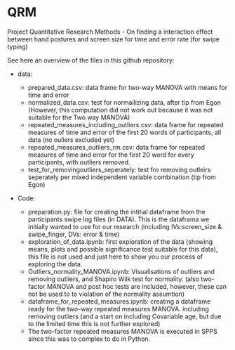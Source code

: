 # QRM
Project Quantitative Research Methods - On finding a interaction effect between hand postures and screen size for time and error rate (for swipe typing)

See here an overview of the files in this github repository:
- data:
    - prepared_data.csv: data frame for two-way MANOVA with means for time and error
    - normalized_data.csv: test for normailizing data, after tip from Egon (However, this computation did not work out because it was not suitable for the Two way MANOVA)
    - repeated_measures_including_outliers.csv: data frame for repeated measures of time and error of the first 20 words of participants, all data (no ouliers excluded yet)
    - repeated_measures_outliers_rm.csv: data frame for repeated measures of time and error for the first 20 word for every participants, with outliers removed.
    - test_for_removingoutliers_seperately: test fro removing outleirs seperately per mixed independent variable combination (tip from Egon)

- Code:
    - preparation.py: file for creating the intitial dataframe from the participants swipe log files (in DATA). This is the dataframa we initially wanted to use for our research (including  IVs:screen_size & swipe_finger, DVs: error & time)
    - exploration_of_data.ipynb: first exploration of the data (showing means, plots and possible significance test suitable for this data), this file is not used and just here to show you our process of exploring the data.
    - Outliers_normality_MANOVA.ipynb: Visualisations of outliers and removing outliers, and Shapiro Wilk test for normality. (also two-factor MANOVA and post hoc tests are included, however, these can not be used to to violation of the normality assumtion)
    - dataframe_for_repeated_measures.ipynb: creating a dataframe ready for the two-way repeated measures MANOVA. including removing outliers (and a start on including Covariable age, but due to the limited time this is not further explored)
    - The two-factor repeated measures MANOVA is executed in SPPS since this was to complex to do in Python. 
      
